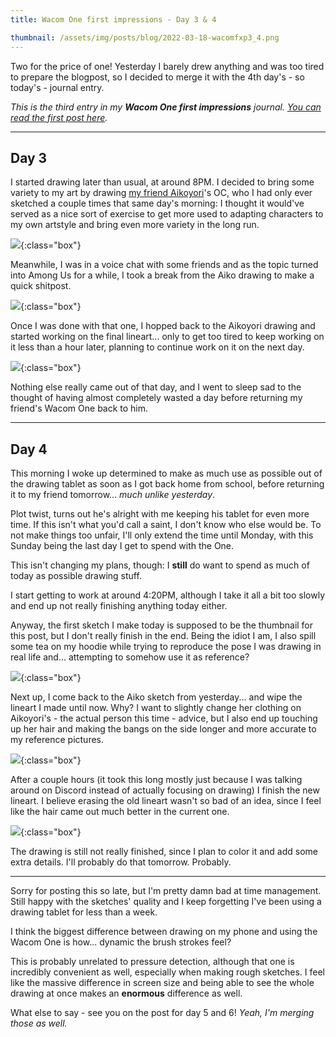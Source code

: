 ```yaml
---
title: Wacom One first impressions - Day 3 & 4

thumbnail: /assets/img/posts/blog/2022-03-18-wacomfxp3_4.png
---
```

Two for the price of one!
Yesterday I barely drew anything and was too tired to prepare the blogpost, so I decided to merge it with the 4th day's - so today's - journal entry.

*This is the third entry in my **Wacom One first impressions** journal. [You can read the first post here](/blog/2022-03-15-wacomfxp1).*

---

## Day 3
I started drawing later than usual, at around 8PM. I decided to bring some variety to my art by drawing [my friend Aikoyori](https://twitter.com/AikoyoriPlus)'s OC, who I had only ever sketched a couple times that same day's morning: I thought it would've served as a nice sort of exercise to get more used to adapting characters to my own artstyle and bring even more variety in the long run.

![](/assets/img/posts/blog/2022-03-18-wacomfxp3_1.png){:class="box"}

Meanwhile, I was in a voice chat with some friends and as the topic turned into Among Us for a while, I took a break from the Aiko drawing to make a quick shitpost.

![](/assets/img/posts/blog/2022-03-18-wacomfxp3_2.png){:class="box"}

Once I was done with that one, I hopped back to the Aikoyori drawing and started working on the final lineart... only to get too tired to keep working on it less than a hour later, planning to continue work on it on the next day.

![](/assets/img/posts/blog/2022-03-18-wacomfxp3_3.png){:class="box"}

Nothing else really came out of that day, and I went to sleep sad to the thought of having almost completely wasted a day before returning my friend's Wacom One back to him.

---

## Day 4
This morning I woke up determined to make as much use as possible out of the drawing tablet as soon as I got back home from school, before returning it to my friend tomorrow... *much unlike yesterday*.

Plot twist, turns out he's alright with me keeping his tablet for even more time.
If this isn't what you'd call a saint, I don't know who else would be.
To not make things too unfair, I'll only extend the time until Monday, with this Sunday being the last day I get to spend with the One.

This isn't changing my plans, though: I **still** do want to spend as much of today as possible drawing stuff.

I start getting to work at around 4:20PM, although I take it all a bit too slowly and end up not really finishing anything today either.

Anyway, the first sketch I make today is supposed to be the thumbnail for this post, but I don't really finish in the end.
Being the idiot I am, I also spill some tea on my hoodie while trying to reproduce the pose I was drawing in real life and... attempting to somehow use it as reference?

![](/assets/img/posts/blog/2022-03-18-wacomfxp3_4.png){:class="box"}

Next up, I come back to the Aiko sketch from yesterday... and wipe the lineart I made until now.
Why? I want to slightly change her clothing on Aikoyori's - the actual person this time - advice, but I also end up touching up her hair and making the bangs on the side longer and more accurate to my reference pictures.

![](/assets/img/posts/blog/2022-03-18-wacomfxp3_5.png){:class="box"}

After a couple hours (it took this long mostly just because I was talking around on Discord instead of actually focusing on drawing) I finish the new lineart.
I believe erasing the old lineart wasn't so bad of an idea, since I feel like the hair came out much better in the current one.

![](/assets/img/posts/blog/2022-03-18-wacomfxp3_6.png){:class="box"}

The drawing is still not really finished, since I plan to color it and add some extra details. I'll probably do that tomorrow. Probably.

---

Sorry for posting this so late, but I'm pretty damn bad at time management.
Still happy with the sketches' quality and I keep forgetting I've been using a drawing tablet for less than a week.

I think the biggest difference between drawing on my phone and using the Wacom One is how... dynamic the brush strokes feel?

This is probably unrelated to pressure detection, although that one is incredibly convenient as well, especially when making rough sketches.
I feel like the massive difference in screen size and being able to see the whole drawing at once makes an **enormous** difference as well.

What else to say - see you on the post for day 5 and 6! *Yeah, I'm merging those as well.*
